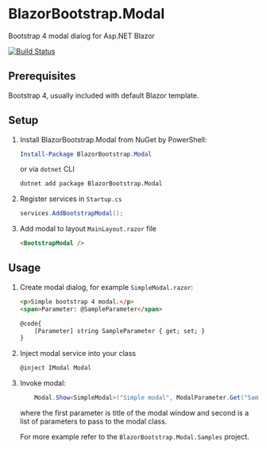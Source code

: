 # BlazorBootstrap.Modal
Bootstrap 4 modal dialog for Asp.NET Blazor

[![Build Status](https://berserkerdotnet.visualstudio.com/Blazor.Bootstrap.Modal/_apis/build/status/BerserkerDotNet.Blazor.Bootstrap.Modal?branchName=master)](https://berserkerdotnet.visualstudio.com/Blazor.Bootstrap.Modal/_build/latest?definitionId=6&branchName=master)

## Prerequisites

Bootstrap 4, usually included with default Blazor template.

## Setup

1. Install BlazorBootstrap.Modal from NuGet by PowerShell:
    ```powershell
    Install-Package BlazorBootstrap.Modal
    ```
    or via `dotnet` CLI
    ```cmd
    dotnet add package BlazorBootstrap.Modal
    ```
1. Register services in `Startup.cs`
    ```csharp
    services.AddBootstrapModal();
    ```
1. Add modal to layout `MainLayout.razor` file
    ```html
    <BootstrapModal />
    ```
## Usage

1. Create modal dialog, for example `SimpleModal.razor`:
    ```html
    <p>Simple bootstrap 4 modal.</p>
    <span>Parameter: @SampleParameter</span>

    @code{
        [Parameter] string SampleParameter { get; set; }
    }
    ```
1. Inject modal service into your class
    ```csharp
    @inject IModal Modal
    ```
1. Invoke modal:
    ```csharp
        Modal.Show<SimpleModal>("Simple modal", ModalParameter.Get("SampleParameter", "This is a parameter"))
    ```
    where the first parameter is title of the modal window and second is a list of parameters to pass to the modal class.

    For more example refer to the `BlazorBootstrap.Modal.Samples` project.